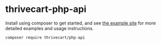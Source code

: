 # thrivecart-php-api
Install using composer to get started, and see [the example site](https://github.com/thrivecart/api-demo/) for more detailed examples and usage instructions.

```
composer require thrivecart/php-api
```
